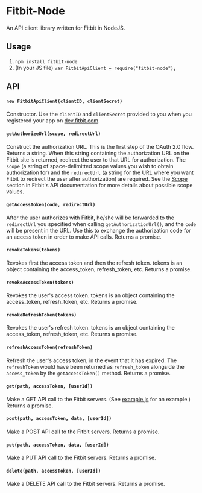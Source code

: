 # Fitbit-Node

An API client library written for Fitbit in NodeJS.

## Usage
1. `npm install fitbit-node`
1. (In your JS file) `var FitbitApiClient = require("fitbit-node");`

## API

#### `new FitbitApiClient(clientID, clientSecret)`
Constructor. Use the `clientID` and `clientSecret` provided to you when you registered your app on [dev.fitbit.com](http://dev.fitbit.com/).

#### `getAuthorizeUrl(scope, redirectUrl)`
Construct the authorization URL. This is the first step of the OAuth 2.0 flow. Returns a string. When this string containing the authorization URL on the Fitbit site is returned, redirect the user to that URL for authorization. The `scope` (a string of space-delimitted scope values you wish to obtain authorization for) and the `redirectUrl` (a string for the URL where you want Fitbit to redirect the user after authorization) are required. See the [Scope](https://dev.fitbit.com/docs/oauth2/#scope) section in Fitbit's API documentation for more details about possible scope values.

#### `getAccessToken(code, redirectUrl)`
After the user authorizes with Fitbit, he/she will be forwarded to the `redirectUrl` you specified when calling `getAuthorizationUrl()`, and the `code` will be present in the URL. Use this to exchange the authorization code for an access token in order to make API calls. Returns a promise.

#### `revokeTokens(tokens)`
Revokes first the access token and then the refresh token.  tokens is an object containing the access_token, refresh_token, etc.  Returns a promise.

#### `revokeAccessToken(tokens)`
Revokes the user's access token.  tokens is an object containing the access_token, refresh_token, etc.  Returns a promise.

#### `revokeRefreshToken(tokens)`
Revokes the user's refresh token.  tokens is an object containing the access_token, refresh_token, etc.  Returns a promise.

#### `refreshAccessToken(refreshToken)`
Refresh the user's access token, in the event that it has expired. The `refreshToken` would have been returned as `refresh_token` alongside the `access_token` by the `getAccessToken()` method. Returns a promise.

#### `get(path, accessToken, [userId])`
Make a GET API call to the Fitbit servers. (See [example.js](https://github.com/lukasolson/fitbit-node/blob/master/example.js) for an example.) Returns a promise.

#### `post(path, accessToken, data, [userId])`
Make a POST API call to the Fitbit servers. Returns a promise.

#### `put(path, accessToken, data, [userId])`
Make a PUT API call to the Fitbit servers. Returns a promise.

#### `delete(path, accessToken, [userId])`
Make a DELETE API call to the Fitbit servers. Returns a promise.
